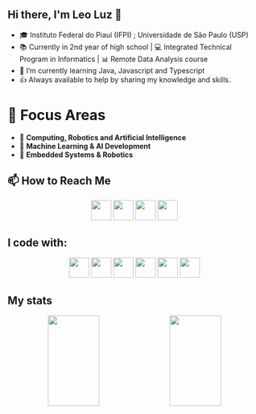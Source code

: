 ## Hi there, I'm Leo Luz 👋

- 🎓 Instituto Federal do Piauí (IFPI) ; Universidade de São Paulo (USP)
- 📚 Currently in 2nd year of high school | 💻 Integrated Technical Program in Informatics | 📊 Remote Data Analysis course
- 🌱 I’m currently learning Java, Javascript and Typescript
- 👍 Always available to help by sharing my knowledge and skills.

# 🚀 Focus Areas
- 🤖 **Computing, Robotics and Artificial Intelligence**
- 🧠 **Machine Learning & AI Development**  
- 🔧 **Embedded Systems & Robotics**

## 📫 How to Reach Me  

<div align="center">
<a href="https://www.instagram.com/leoluzn/"><img src="https://cdn.jsdelivr.net/gh/simple-icons/simple-icons/icons/instagram.svg" width="40" height="40" /></a>
<a href="https://www.linkedin.com/in/leonar-luz-oliveira-7713aa376/"><img src="https://cdn.jsdelivr.net/gh/simple-icons/simple-icons/icons/linkedin.svg" width="40" height="40" /></a>
<a href="https://wa.me/5589994291323"><img src="https://cdn.jsdelivr.net/gh/simple-icons/simple-icons/icons/whatsapp.svg" width="40" height="40" /></a>
<a href="mailto:leoluzzn@gmail.com"><img src="https://cdn.jsdelivr.net/gh/simple-icons/simple-icons/icons/gmail.svg" width="40" height="40" /></a>
</div>
  
## I code with:
<p align="center">
  <img src="https://cdn.jsdelivr.net/gh/devicons/devicon@latest/icons/java/java-original.svg" width="40" height="40"/> 
  <img src="https://cdn.jsdelivr.net/gh/devicons/devicon@latest/icons/python/python-original.svg" width="40" height="40"/>
  <img src="https://cdn.jsdelivr.net/gh/devicons/devicon@latest/icons/javascript/javascript-original.svg" width="40" height="40"/>
  <img src="https://cdn.jsdelivr.net/gh/devicons/devicon@latest/icons/html5/html5-original.svg" width="40" height="40"/>
  <img src="https://cdn.jsdelivr.net/gh/devicons/devicon@latest/icons/typescript/typescript-original.svg" width="40" height="40"/>
  <img src="https://cdn.jsdelivr.net/gh/devicons/devicon@latest/icons/css3/css3-original.svg" width="40" height="40"/>
</p>

## My stats
<div align="center" style="display: flex; justify-content: center; gap: 15px; flex-wrap: wrap;">

<img height="180" style="width: 45%;" src="https://github-readme-stats.vercel.app/api/top-langs/?username=ravennoi-r&layout=compact&langs_count=8&theme=dark&bg_color=000000&title_color=ff0000&text_color=ffffff&icon_color=ff0000&border_color=ff0000"/>

<img height="180" style="width: 45%;" src="https://github-readme-stats.vercel.app/api?username=ravennoi-r&show_icons=true&theme=dark&title_color=ff0000&icon_color=ff0000&include_all_commits=true&count_private=true"/>

</div>
